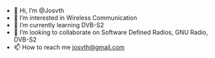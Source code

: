 - 👋 Hi, I’m @Josvth
- 👀 I’m interested in Wireless Communication
- 🌱 I’m currently learning DVB-S2
- 💞️ I’m looking to collaborate on Software Defined Radios, GNU Radio, DVB-S2
- 📫 How to reach me josvth@gmail.com

<!---
Josvth/Josvth is a ✨ special ✨ repository because its `README.md` (this file) appears on your GitHub profile.
You can click the Preview link to take a look at your changes.
--->
